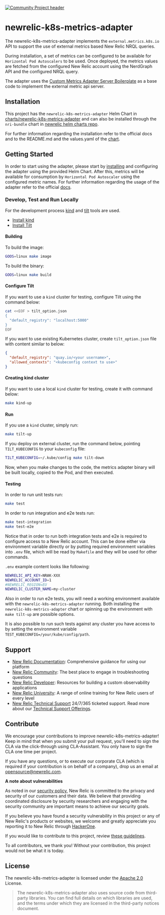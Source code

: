 [![Community Project header](https://github.com/newrelic/opensource-website/raw/master/src/images/categories/Community_Project.png)](https://opensource.newrelic.com/oss-category/#community-project)

# newrelic-k8s-metrics-adapter

The newrelic-k8s-metrics-adapter implements the `external.metrics.k8s.io` API to support the use of external metrics based New Relic NRQL queries. 

During installation, a set of metrics can be configured to be available for `Horizontal Pod Autoscalers` to be used. Once deployed, the metrics values are fetched from the configured New Relic account using the NerdGraph API and the configured NRQL query.

The adapter uses the [Custom Metrics Adapter Server Boilerplate](https://github.com/kubernetes-sigs/custom-metrics-apiserver) as a base code to implement the external metric api server.


## Installation

This project has the `newrelic-k8s-metrics-adapter` Helm Chart in [charts/newrelic-k8s-metrics-adapter](https://github.com/newrelic/newrelic-k8s-metrics-adapter/tree/main/charts/newrelic-k8s-metrics-adapter) and can also be installed through the `nri-bundle` chart in [newrelic helm charts repo](https://github.com/newrelic/helm-charts).

For further information regarding the installation refer to the official docs and to the README.md and the values.yaml of the [chart](https://github.com/newrelic/newrelic-k8s-metrics-adapter/tree/main/charts/newrelic-k8s-metrics-adapter).

## Getting Started

In order to start using the adapter, please start by [installing](#Installation) and configuring the adapter using the provided Helm Chart. After this, metrics will be available for consumption by `Horizontal Pod Autoscaler` using the configured metric names. For further information regarding the usage of the adapter refer to the official [docs](https://docs.newrelic.com/docs/integrations/kubernetes-integration/installation/).

### Develop, Test and Run Locally

For the development process [kind](https://kind.sigs.k8s.io) and [tilt](https://tilt.dev/) tools are used.

* [Install kind](https://kind.sigs.k8s.io/docs/user/quick-start/#installation)
* [Install Tilt](https://docs.tilt.dev/install.html)

#### Building

To build the image:
```sh
GOOS=linux make image
```

To build the binary:
```sh
GOOS=linux make build
```

#### Configure Tilt

If you want to use a `kind` cluster for testing, configure Tilt using the command below:

```sh
cat <<EOF > tilt_option.json
{
  "default_registry": "localhost:5000"
}
EOF
```

If you want to use existing Kubernetes cluster, create `tilt_option.json` file with content similar to below:

```json
{
  "default_registry": "quay.io/<your username>",
  "allowed_contexts": "<kubeconfig context to use>"
}
```

#### Creating kind cluster

If you want to use a local `kind` cluster for testing, create it with command below:

```sh
make kind-up
```

#### Run

If you use a `kind` cluster, simply run:

```sh
make tilt-up
```

If you deploy on external cluster, run the command below, pointing `TILT_KUBECONFIG` to your `kubeconfig` file:

```sh
TILT_KUBECONFIG=~/.kube/config make tilt-down
```

Now, when you make changes to the code, the metrics adapter binary will be built locally, copied to the Pod, and then executed.

#### Testing

In order to run unit tests run:
```sh
make test
```
In order to run integration and e2e tests run:

```sh
make test-integration
make test-e2e
```

Notice that in order to run both integration tests and e2e is required to configure access to a New Relic account. This can be done either via environment variable directly or by putting required environment variables into `.env` file, which will be read by `Makefile` and they will be used for other commands.

`.env` example content looks like following:
```sh
NEWRELIC_API_KEY=NRAK-XXX
NEWRELIC_ACCOUNT_ID=1
#NEWRELIC_REGION=EU
NEWRELIC_CLUSTER_NAME=my-cluster
```

Also in order to run e2e tests, you will need a working environment available with the `newrelic-k8s-metrics-adapter` running. Both installing the `newrelic-k8s-metrics-adapter` chart or spinning up the environment with `make tilt-up` are possible options.

It is also possible to run such tests against any cluster you have access to by setting the environment variable `TEST_KUBECONFIG=/your/kube/config/path`. 
## Support

* [New Relic Documentation](https://docs.newrelic.com): Comprehensive guidance for using our platform
* [New Relic Community](https://discuss.newrelic.com/): The best place to engage in troubleshooting questions
* [New Relic Developer](https://developer.newrelic.com/): Resources for building a custom observability applications
* [New Relic University](https://learn.newrelic.com/): A range of online training for New Relic users of every level
* [New Relic Technical Support](https://support.newrelic.com/) 24/7/365 ticketed support. Read more about our [Technical Support Offerings](https://docs.newrelic.com/docs/licenses/license-information/general-usage-licenses/support-plan).

## Contribute

We encourage your contributions to improve newrelic-k8s-metrics-adapter! Keep in mind that when you submit your pull request, you'll need to sign the CLA via the click-through using CLA-Assistant. You only have to sign the CLA one time per project.

If you have any questions, or to execute our corporate CLA (which is required if your contribution is on behalf of a company), drop us an email at opensource@newrelic.com.

**A note about vulnerabilities**

As noted in our [security policy](../../security/policy), New Relic is committed to the privacy and security of our
customers and their data. We believe that providing coordinated disclosure by security researchers and engaging with
the security community are important means to achieve our security goals.

If you believe you have found a security vulnerability in this project or any of New Relic's products or websites,
we welcome and greatly appreciate you reporting it to New Relic through [HackerOne](https://hackerone.com/newrelic).

If you would like to contribute to this project, review [these guidelines](./CONTRIBUTING.md).

To all contributors, we thank you!  Without your contribution, this project would not be what it is today.
## License
The newrelic-k8s-metrics-adapter is licensed under the [Apache 2.0](http://apache.org/licenses/LICENSE-2.0.txt) License.

> The newrelic-k8s-metrics-adapter also uses source code from third-party libraries. 
> You can find full details on which libraries are used, and the terms under which they are licensed in the third-party 
> notices document.
